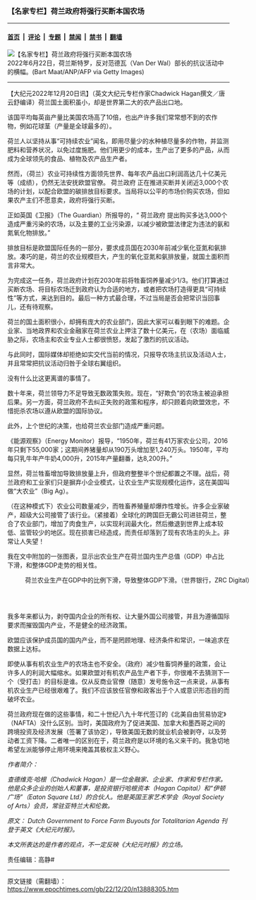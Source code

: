 ### 【名家专栏】荷兰政府将强行买断本国农场

---

#### [首页](../../../..?n13888305) &nbsp;|&nbsp; [评论](../../../../../epoch-comment?n13888305) &nbsp;|&nbsp; [专题](../../../../../epoch-special?n13888305) &nbsp;|&nbsp; [禁闻](../../../../../epoch-news?n13888305) &nbsp;|&nbsp; [禁书](../../../../../books?n13888305) &nbsp;|&nbsp; [翻墙](https://github.com/gfw-breaker/nogfw/blob/master/README.md?n13888305)


<div><img alt="【名家专栏】荷兰政府将强行买断本国农场" class="attachment-djy_600_400 size-djy_600_400 wp-post-image" src="https://i.epochtimes.com/assets/uploads/2022/12/id13888310-Dutch-farm-2-700x420-600x400.jpg"/>
<div class="caption">
 2022年6月22日，荷兰斯特罗，反对范德瓦（Van Der Wal）部长的抗议活动中的横幅。(Bart Maat/ANP/AFP via Getty Images)
</div></div><hr/><div class="post_content" id="artbody" itemprop="articleBody">
 <!-- article content begin -->
 <p>
  【大纪元2022年12月20日讯】（英文大纪元专栏作家Chadwick Hagan撰文／唐云舒编译）荷兰国土面积虽小，却是世界第二大的农产品出口地。
 </p>
 <p>
  该国平均每英亩产量比美国农场高了10倍，也出产许多我们常常想不到的农作物，例如花球茎（产量是全球最多的）。
 </p>
 <p>
  荷兰人以坚持从事“可持续农业”闻名，即用尽量少的水种植尽量多的作物，并监测肥料和营养状况，以免过度施肥。他们用更少的成本，生产出了更多的产品，从而成为全球领先的食品、植物及农产品生产者。
 </p>
 <p>
  然而，（荷兰）农业可持续性方面领先世界、每年农产品出口利润高达几十亿美元等（成绩），仍然无法安抚欧盟官僚。
  <ok href="https://www.epochtimes.com/gb/tag/%E8%8D%B7%E5%85%B0%E6%94%BF%E5%BA%9C.html">
   荷兰政府
  </ok>
  正在推进买断并关闭近3,000个农场的计划，以配合欧盟的碳排放目标要求。当局将以公平的市场价购买农场，但如果农产主们不愿意卖，政府将强行买断。
 </p>
 <p>
  正如英国《卫报》（The Guardian）所报导的，“
  <ok href="https://www.epochtimes.com/gb/tag/%E8%8D%B7%E5%85%B0%E6%94%BF%E5%BA%9C.html">
   荷兰政府
  </ok>
  提出购买多达3,000个造成严重污染的农场，以及主要的工业污染源，以减少被欧盟法律定为违法的氨和氮氧化物排放。”
 </p>
 <p>
  排放目标是欧盟国际任务的一部分，要求成员国在2030年前减少氧化亚氮和氨排放。凑巧的是，荷兰的农业规模巨大，产生的氧化亚氮和氨排放量，就国土面积而言非常大。
 </p>
 <p>
  为完成这一任务，荷兰政府计划在2030年前将牲畜饲养量减少1/3。他们打算通过买断农场、将目标农场迁到政府认为合适的地方，或者把农场打造得更具“可持续性”等方式，来达到目的。最后一种方式最合理，不过当局是否会把常识当回事儿，还有待观察。
 </p>
 <p>
  荷兰的国土面积很小，却拥有庞大的农业部门，因此大家可以看到眼下的难题。企业家、当地政界和农业金融家在荷兰农业上押注了数十亿美元，在（农场）面临威胁之际，农场主和农业专业人士都很愤怒，发起了激烈的抗议活动。
 </p>
 <p>
  与此同时，国际媒体却拒绝如实交代当前的情况，只报导农场主抗议及活动人士，并且常常把抗议活动归咎于全球右翼组织。
 </p>
 <p>
  没有什么比这更离谱的事情了。
 </p>
 <p>
  数十年来，荷兰领导力不足导致无数政策失败。现在，“好欺负”的农场主被迫承担后果。另一方面，荷兰政府不去纠正失败的政策和程序，却只顾着向欧盟效忠，不惜扼杀农场以遵从欧盟的国际协议。
 </p>
 <p>
  此外，上个世纪的决策，也给荷兰农业部门造成严重问题。
 </p>
 <p>
  《能源观察》（Energy Monitor）报导，“1950年，荷兰有41万家农业公司，2016年只剩下55,000家；这期间养猪量却从190万头增加至1,240万头。1950年，平均每只乳牛年产牛奶4,000升，2015年产量翻番，达8,200升。”
 </p>
 <p>
  显然，荷兰牲畜增加导致排放量上升，但政府整整半个世纪都置之不理。战后，荷兰政府和工业家们只是摒弃小企业模式，让农业生产实现规模化运作，这在美国叫做“大农业”（Big Ag）。
 </p>
 <p>
  （在这种模式下）农业公司数量减少，而牲畜养殖量却爆炸性增长。许多企业家破产，超级大公司接管了该行业。（紧接着）全球化的跨国巨无霸公司进驻荷兰，整合了农业部门，增加了肉食生产，以实现利润最大化，然后撤退到世界上成本较低、监管较少的地区。现在损害已经造成，而责任却落到了现有农场主的头上。非常让人失望！
 </p>
 <p>
  我在文中附加的一张图表，显示出农业生产在荷兰国内生产总值（GDP）中占比下滑，和整体GDP走势的相关性。
 </p>
 <figure aria-describedby="caption-attachment-13888317" class="wp-caption aligncenter" id="attachment_13888317" style="width: 600px">
  <ok href="https://i.epochtimes.com/assets/uploads/2022/12/id13888317-In-Decline-Netherlands-Agriculture-of-GDP-.png" target="_blank">
   <img alt="" class="size-large wp-image-13888317" src="https://i.epochtimes.com/assets/uploads/2022/12/id13888317-In-Decline-Netherlands-Agriculture-of-GDP--600x371.png"/>
  </ok>
  <br/><figcaption class="wp-caption-text" id="caption-attachment-13888317">
   荷兰农业生产在GDP中的比例下滑，导致整体GDP下滑。（世界银行，ZRC Digital）
  </figcaption><br/>
 </figure><br/>
 <p>
  我多年来都认为，剥夺国内企业的所有权、让大量外国公司接管，并且为遵循国际要求而摧毁国内产业，不是健全的经济政策。
 </p>
 <p>
  欧盟应该保护成员国的国内产业，而不是罔顾地理、经济条件和常识，一味追求在数据上达标。
 </p>
 <p>
  即使从事有机农业生产的农场主也不安全。（政府）减少牲畜饲养量的政策，会让许多人的利润大幅缩水。如果欧盟对有机农产品生产者下手，你很难不去猜测下一个（受打击）的目标是谁。仅从反商业官僚（随意）发号施令这一点来说，从事有机农业生产已经很艰难了。我们不应该放任官僚和政客出于个人或意识形态目的而破坏农业。
 </p>
 <p>
  荷兰政府现在做的这些事情，和二十世纪八九十年代签订的《北美自由贸易协定》（NAFTA）没什么区别。当时，美国政府为了促进美国、加拿大和墨西哥之间的跨境投资及经济发展（签署了该协定），导致美国无数的就业机会被剥夺，以及劳动者工资下降。二者唯一的区别在于，荷兰政府是以环境的名义来干的。我急切地希望左派能够停止用环境来掩盖其极权主义野心。
 </p>
 <p>
  <em>
   作者简介：
  </em>
 </p>
 <p>
  <em>
   查德维克‧哈根（Chadwick Hagan）是一位金融家、企业家、作家和专栏作家。他是众多企业的创始人和董事，是投资银行哈根资本（Hagan Capital）和“伊顿广场”（Eaton Square Ltd）的合伙人。他是英国王家艺术学会（Royal Society of Arts）会员，常驻亚特兰大和伦敦。
  </em>
 </p>
 <p>
  <em>
   原文：
   <ok href="https://www.theepochtimes.com/dutch-government-to-force-farm-buyouts-for-totalitarian-agenda_4921732.html" rel="noopener noreferrer" target="_blank">
    Dutch Government to Force Farm Buyouts for Totalitarian Agenda
   </ok>
   刊登于英文《大纪元时报》。
  </em>
 </p>
 <p>
  <em>
   本文所表达的是作者的观点，不一定反映《大纪元时报》的立场。
  </em>
 </p>
 <p>
  责任编辑：高静#
 </p>
 <!-- article content end -->
 <div id="below_article_ad">
 </div>
</div>


---

原文链接（需翻墙）：https://www.epochtimes.com/gb/22/12/20/n13888305.htm